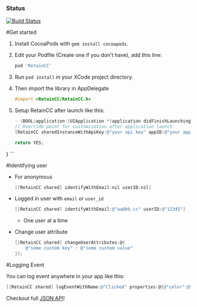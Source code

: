 ### Status

[![Build Status](https://travis-ci.org/b123400/retain-ios.png)](https://travis-ci.org/b123400/retain-ios)

#Get started

1. Install CocoaPods with `gem install cocoapods`.

2. Edit your Podfile (Create one if you don't have), add this line:

    ```ruby
    pod 'RetainCC'
    ```
    
3. Run `pod install` in your XCode project directory.

4. Then import the library in AppDelegate

    ```objective-c
    #import <RetainCC/RetainCC.h>
    ```

5. Setup RetainCC after launch like this:

    ```objective-c    
    - (BOOL)application:(UIApplication *)application didFinishLaunchingWithOptions:(NSDictionary *)launchOptions {
    // Override point for customization after application launch.
    [RetainCC sharedInstanceWithApiKey:@"your api key" appID:@"your app id"];

    return YES;
}
    ```

#Identifying user



- For anonymous

    ```objective-c
    [[RetainCC shared] identifyWithEmail:nil userID:nil]
    ```

- Logged in user with `email` or `user_id`

    ```objective-c
    [[RetainCC shared] identifyWithEmail:@"aa@bb.cc" userID:@"12345"]
    ```
    - One user at a time

- Change user attribute

    ```objective-c
    [[RetainCC shared] changeUserAttributes:@{
        @"some custom key" : @"some custom value"
    }];
    ```

#Logging Event

You can log event anywhere in your app like this:
```objective-c
[[RetainCC shared] logEventWithName:@"Clicked" properties:@{@"color":@"red"}];
```

Checkout full [JSON API](http://www.retain.cc/api.html)!
